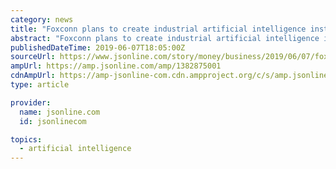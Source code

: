 ```yaml
---
category: news
title: "Foxconn plans to create industrial artificial intelligence institute, board member says"
abstract: "Foxconn plans to create industrial artificial intelligence institute, board member says Foxconn's Wisconsin plans include creation of an artificial-intelligence institute and use of AI at the firm's Mount Pleasant plant, a board member says. Check out this ..."
publishedDateTime: 2019-06-07T18:05:00Z
sourceUrl: https://www.jsonline.com/story/money/business/2019/06/07/foxconn-plans-artificial-intelligence-institute-board-member-says/1382875001/
ampUrl: https://amp.jsonline.com/amp/1382875001
cdnAmpUrl: https://amp-jsonline-com.cdn.ampproject.org/c/s/amp.jsonline.com/amp/1382875001
type: article

provider:
  name: jsonline.com
  id: jsonlinecom

topics:
  - artificial intelligence
---
```

